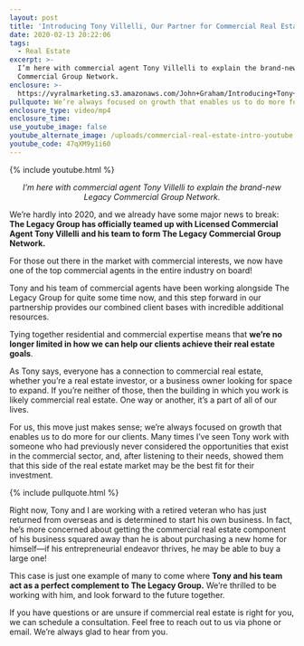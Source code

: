```yaml
---
layout: post
title: 'Introducing Tony Villelli, Our Partner for Commercial Real Estate'
date: 2020-02-13 20:22:06
tags:
  - Real Estate
excerpt: >-
  I’m here with commercial agent Tony Villelli to explain the brand-new Legacy
  Commercial Group Network.
enclosure: >-
  https://vyralmarketing.s3.amazonaws.com/John+Graham/Introducing+Tony+Villelli%2C+Our+Partner+for+Commercial+Real+Estate.mp4
pullquote: We’re always focused on growth that enables us to do more for our clients.
enclosure_type: video/mp4
enclosure_time:
use_youtube_image: false
youtube_alternate_image: /uploads/commercial-real-estate-intro-youtube.jpg
youtube_code: 47qXM9y1i60
---
```


{% include youtube.html %}

<p style="text-align: center;"><em>I’m here with commercial agent Tony Villelli to explain the brand-new Legacy Commercial Group Network.</em></p>

We’re hardly into 2020, and we already have some major news to break: **The Legacy Group has officially teamed up with Licensed Commercial Agent Tony Villelli** **and his team to form The Legacy Commercial Group Network.&nbsp;**

For those out there in the market with commercial interests, we now have one of the top commercial agents in the entire industry on board\!&nbsp;

Tony and his team of commercial agents have been working alongside The Legacy Group for quite some time now, and this step forward in our partnership provides our combined client bases with incredible additional resources.&nbsp;

Tying together residential and commercial expertise means that **we’re no longer limited in how we can help our clients achieve their real estate goals**.&nbsp;

As Tony says, everyone has a connection to commercial real estate, whether you’re a real estate investor, or a business owner looking for space to expand. If you’re neither of those, then the building in which you work is likely commercial real estate. One way or another, it’s a part of all of our lives.&nbsp;

For us, this move just makes sense; we’re always focused on growth that enables us to do more for our clients. Many times I’ve seen Tony work with someone who had previously never considered the opportunities that exist in the commercial sector, and, after listening to their needs, showed them that this side of the real estate market may be the best fit for their investment.&nbsp;

{% include pullquote.html %}

Right now, Tony and I are working with a retired veteran who has just returned from overseas and is determined to start his own business. In fact, he’s more concerned about getting the commercial real estate component of his business squared away than he is about purchasing a new home for himself—if his entrepreneurial endeavor thrives, he may be able to buy a large one\!&nbsp;

This case is just one example of many to come where **Tony and his team act as a perfect complement to The Legacy Group.** We’re thrilled to be working with him, and look forward to the future together.&nbsp;&nbsp;

If you have questions or are unsure if commercial real estate is right for you, we can schedule a consultation. Feel free to reach out to us via phone or email. We’re always glad to hear from you.